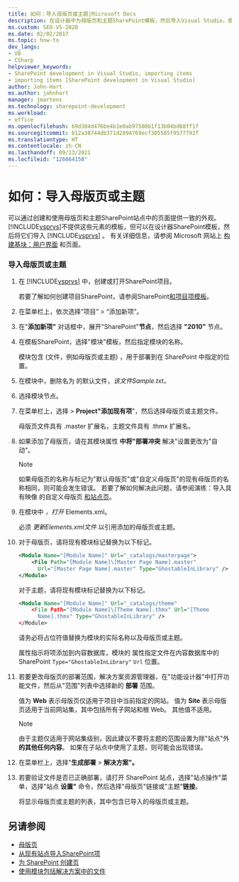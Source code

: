 ```yaml
---
title: 如何：导入母版页或主题|Microsoft Docs
description: 在设计器中为母版页和主题SharePoint模板，然后导入Visual Studio，使SharePoint站点上的页面具有一致的外观。
ms.custom: SEO-VS-2020
ms.date: 02/02/2017
ms.topic: how-to
dev_langs:
- VB
- CSharp
helpviewer_keywords:
- SharePoint development in Visual Studio, importing items
- importing items [SharePoint development in Visual Studio]
author: John-Hart
ms.author: johnhart
manager: jmartens
ms.technology: sharepoint-development
ms.workload:
- office
ms.openlocfilehash: 69d304d476be4b1e0ab97500b1f13b04bd68ff1f
ms.sourcegitcommit: b12a38744db371d2894769ecf305585f9577792f
ms.translationtype: HT
ms.contentlocale: zh-CN
ms.lasthandoff: 09/13/2021
ms.locfileid: "126664158"
---
```

# <a name="how-to-import-a-master-page-or-theme"></a>如何：导入母版页或主题
  可以通过创建和使用母版页和主题SharePoint站点中的页面提供一致的外观。 [!INCLUDE[vsprvs](../sharepoint/includes/vsprvs-md.md)]不提供这些元素的模板，但可以在设计器SharePoint模板，然后将它们导入 [!INCLUDE[vsprvs](../sharepoint/includes/vsprvs-md.md)] 。 有关详细信息，请参阅 Microsoft 网站上 [构建基块：用户界面](/previous-versions/office/developer/sharepoint-2010/ee539040(v=office.14)) 和页面。

### <a name="to-import-a-master-page-or-theme"></a>导入母版页或主题

1. 在 [!INCLUDE[vsprvs](../sharepoint/includes/vsprvs-md.md)] 中，创建或打开SharePoint项目。

     若要了解如何创建项目SharePoint，请参阅SharePoint[和项目项模板](../sharepoint/sharepoint-project-and-project-item-templates.md)。

2. 在菜单栏上，依次选择“项目” > “添加新项”。

3. 在"**添加新项"** 对话框中，展开"SharePoint"**节点**，然后选择 **"2010"** 节点。

4. 在模板SharePoint，选择"模块"模板，然后指定模块的名称。

     模块包含 (文件，例如母版页或主题) ，用于部署到在 SharePoint 中指定的位置。

5. 在模块中，删除名为 的默认文件，*该文件Sample.txt。*

6. 选择模块节点。

7. 在菜单栏上，选择  >  **Project"添加现有项**"，然后选择母版页或主题文件。

     母版页文件具有 .master 扩展名，主题文件具有 .thmx 扩展名。

8. 如果添加了母版页，请在其模块属性 **中将"部署冲突** 解决"设置更改为"自动"。 

    > [!NOTE]
    > 如果母版页的名称与标记为"默认母版页"或"自定义母版页"的现有母版页的名称相同，则可能会发生错误。 若要了解如何解决此问题，请参阅演练：导入具有映像 的自定义母版页 [和站点页](../sharepoint/walkthrough-import-a-custom-master-page-and-site-page-with-an-image.md)。

9. 在模块中 *，打开* Elements.xml。

     必须 *更新Elements.xml文件* 以引用添加的母版页或主题。

10. 对于母版页，请将现有模块标记替换为以下标记。

    ```xml
    <Module Name="[Module Name]" Url="_catalogs/masterpage">
        <File Path="[Module Name]\[Master Page Name].master"
          Url="[Master Page Name].master" Type="GhostableInLibrary" />
    </Module>
    ```

     对于主题，请将现有模块标记替换为以下标记。

    ```xml
    <Module Name="[Module Name]" Url="_catalogs/theme"
        <File Path="[Module Name]\[Theme Name].thmx" Url="[Theme
          Name].thmx" Type="GhostableInLibrary" />
    </Module>
    ```

     请务必将占位符值替换为模块的实际名称以及母版页或主题。

     属性指示将项添加到内容数据库，模块的 属性指定文件在内容数据库中的SharePoint `Type="GhostableInLibrary"` `Url` 位置。

11. 若要更改母版页的部署范围，解决方案资源管理器，在"功能设计器"中打开功能文件，然后从"范围"列表中选择新的 **部署** 范围。

     值为 **Web** 表示母版页仅适用于项目中当前指定的网站。 值为 **Site** 表示母版页适用于当前网站集，其中包括所有子网站和根 Web。 其他值不适用。

    > [!NOTE]
    > 由于主题仅适用于网站集级别，因此建议不要将主题的范围设置为除"站点"外 **的其他任何内容**。 如果在子站点中使用了主题，则可能会出现错误。

12. 在菜单栏上，选择"**生成部署**  >  **解决方案"。**

13. 若要验证文件是否已正确部署，请打开 SharePoint 站点，选择"站点操作"菜单，选择"站点 **设置"** 命令，然后选择"母版页"链接或"主题"**链接**。

     将显示母版页或主题的列表，其中包含已导入的母版页或主题。

## <a name="see-also"></a>另请参阅
- [母版页](/previous-versions/office/developer/sharepoint-2010/ms443795(v=office.14))
- [从现有站点导入SharePoint项](../sharepoint/importing-items-from-an-existing-sharepoint-site.md)
- [为 SharePoint 创建页](../sharepoint/creating-pages-for-sharepoint.md)
- [使用模块包括解决方案中的文件](../sharepoint/using-modules-to-include-files-in-the-solution.md)
